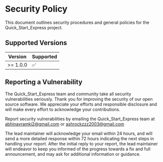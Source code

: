 # Security Policy

This document outlines security procedures and general policies for the
Quick_Start_Express project.

## Supported Versions

| Version  | Supported          |
| -------- | ------------------ |
| >= 1.0.0 | :white_check_mark: |

## Reporting a Vulnerability

The Quick_Start_Express team and community take all security vulnerabilities
seriously. Thank you for improving the security of our open source
software. We appreciate your efforts and responsible disclosure and will
make every effort to acknowledge your contributions.

Report security vulnerabilities by emailing the Quick_Start_Express team at <a href="mailto:abhinavramki2@gmail.com">abhinavramki2@gmail.com</a> or
<a href="mailto:ashrockzzz2003@gmail.com">ashrockzzz2003@gmail.com</a>

The lead maintainer will acknowledge your email within 24 hours, and will
send a more detailed response within 72 hours indicating the next steps in
handling your report. After the initial reply to your report, the lead maintainer
will endeavor to keep you informed of the progress towards a fix and
full announcement, and may ask for additional information or guidance.

